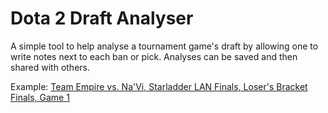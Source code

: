 Dota 2 Draft Analyser
===

A simple tool to help analyse a tournament game's draft by allowing one to write notes next to each ban or pick. Analyses can be saved and then shared with others.

Example: [Team Empire vs. Na'Vi, Starladder LAN Finals, Loser's Bracket Finals, Game 1][1]

[1]: http://code.adityamukherjee.com/d2da/?key=rok-6eb7af3d3617c2a44121b09c5a8dba7996b75af9